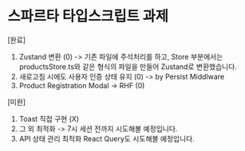 # 스파르타 타입스크립트 과제

[완료]
1. Zustand 변환 (0) -> 기존 파일에 주석처리를 하고, Store 부분에서는 productsStore.ts와 같은 형식의 파일을 만들어 Zustand로 변환했습니다. 
2. 새로고침 시에도 사용자 인증 상태 유지 (0) -> by Persist Middlware
3. Product Registration Modal -> RHF (0)

[미완]
1. Toast 직접 구현 (X)
2. 그 외 최적화 -> 7시 세션 전까지 시도해볼 예정입니다.
3. API 상태 관리 최적화 React Query도 시도해볼 예정입니다.
